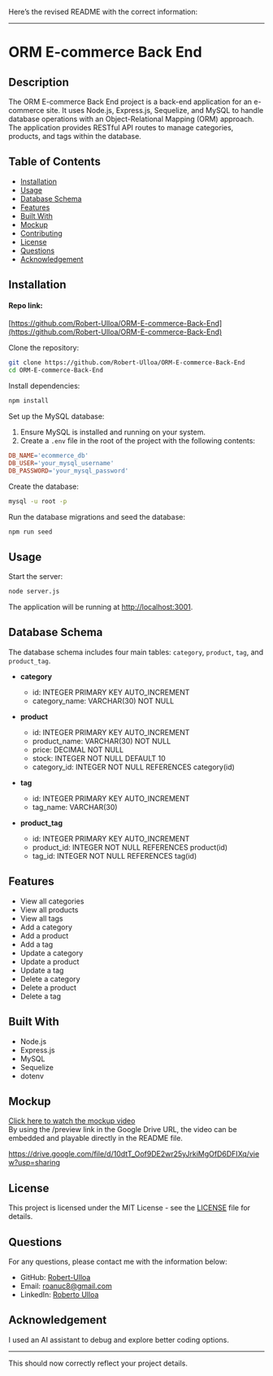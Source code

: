 Here’s the revised README with the correct information:

---

# ORM E-commerce Back End

## Description

The ORM E-commerce Back End project is a back-end application for an e-commerce site. It uses Node.js, Express.js, Sequelize, and MySQL to handle database operations with an Object-Relational Mapping (ORM) approach. The application provides RESTful API routes to manage categories, products, and tags within the database.

## Table of Contents

- [Installation](#installation)
- [Usage](#usage)
- [Database Schema](#database-schema)
- [Features](#features)
- [Built With](#built-with)
- [Mockup](#mockup)
- [Contributing](#contributing)
- [License](#license)
- [Questions](#questions)
- [Acknowledgement](#acknowledgement)

## Installation

#### Repo link:

[https://github.com/Robert-Ulloa/ORM-E-commerce-Back-End](https://github.com/Robert-Ulloa/ORM-E-commerce-Back-End)

Clone the repository:

```sh
git clone https://github.com/Robert-Ulloa/ORM-E-commerce-Back-End
cd ORM-E-commerce-Back-End
```

Install dependencies:

```sh
npm install
```

Set up the MySQL database:

1. Ensure MySQL is installed and running on your system.
2. Create a `.env` file in the root of the project with the following contents:

```makefile
DB_NAME='ecommerce_db'
DB_USER='your_mysql_username'
DB_PASSWORD='your_mysql_password'
```

Create the database:

```sh
mysql -u root -p
```

Run the database migrations and seed the database:

```sh
npm run seed
```

## Usage

Start the server:

```sh
node server.js
```

The application will be running at [http://localhost:3001](http://localhost:3001).

## Database Schema

The database schema includes four main tables: `category`, `product`, `tag`, and `product_tag`.

- **category**
  - id: INTEGER PRIMARY KEY AUTO_INCREMENT
  - category_name: VARCHAR(30) NOT NULL

- **product**
  - id: INTEGER PRIMARY KEY AUTO_INCREMENT
  - product_name: VARCHAR(30) NOT NULL
  - price: DECIMAL NOT NULL
  - stock: INTEGER NOT NULL DEFAULT 10
  - category_id: INTEGER NOT NULL REFERENCES category(id)

- **tag**
  - id: INTEGER PRIMARY KEY AUTO_INCREMENT
  - tag_name: VARCHAR(30)

- **product_tag**
  - id: INTEGER PRIMARY KEY AUTO_INCREMENT
  - product_id: INTEGER NOT NULL REFERENCES product(id)
  - tag_id: INTEGER NOT NULL REFERENCES tag(id)

## Features

- View all categories
- View all products
- View all tags
- Add a category
- Add a product
- Add a tag
- Update a category
- Update a product
- Update a tag
- Delete a category
- Delete a product
- Delete a tag

## Built With

- Node.js
- Express.js
- MySQL
- Sequelize
- dotenv

## Mockup

[Click here to watch the mockup video](https://drive.google.com/file/d/10dtT_Oof9DE2wr25yJrkiMgOfD6DFIXq/view?usp=sharing)  
By using the /preview link in the Google Drive URL, the video can be embedded and playable directly in the README file.

https://drive.google.com/file/d/10dtT_Oof9DE2wr25yJrkiMgOfD6DFIXq/view?usp=sharing

## License

This project is licensed under the MIT License - see the [LICENSE](./LICENSE) file for details.

## Questions

For any questions, please contact me with the information below:

- GitHub: [Robert-Ulloa](https://github.com/Robert-Ulloa)
- Email: roanuc8@gmail.com
- LinkedIn: [Roberto Ulloa](https://www.linkedin.com/in/roberto-ulloa/)

## Acknowledgement

I used an AI assistant to debug and explore better coding options.

---

This should now correctly reflect your project details.